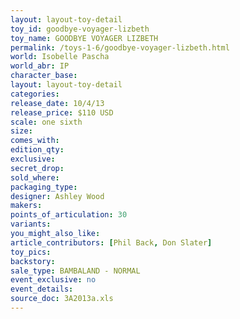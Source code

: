 ```yaml
---
layout: layout-toy-detail 
toy_id: goodbye-voyager-lizbeth
toy_name: GOODBYE VOYAGER LIZBETH
permalink: /toys-1-6/goodbye-voyager-lizbeth.html
world: Isobelle Pascha
world_abr: IP
character_base: 
layout: layout-toy-detail
categories: 
release_date: 10/4/13
release_price: $110 USD
scale: one sixth
size: 
comes_with: 
edition_qty: 
exclusive: 
secret_drop: 
sold_where: 
packaging_type: 
designer: Ashley Wood
makers: 
points_of_articulation: 30
variants: 
you_might_also_like: 
article_contributors: [Phil Back, Don Slater]
toy_pics: 
backstory: 
sale_type: BAMBALAND - NORMAL
event_exclusive: no
event_details: 
source_doc: 3A2013a.xls
---
```

